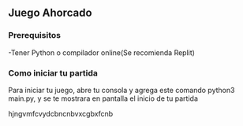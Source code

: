 ## Juego Ahorcado

### Prerequisitos
-Tener Python o compilador online(Se recomienda Replit)

### Como iniciar tu partida

Para iniciar tu juego, abre tu consola y agrega este comando python3 main.py, y se te mostrara en pantalla el inicio de tu partida

hjngvmfcvydcbncnbvxcgbxfcnb

